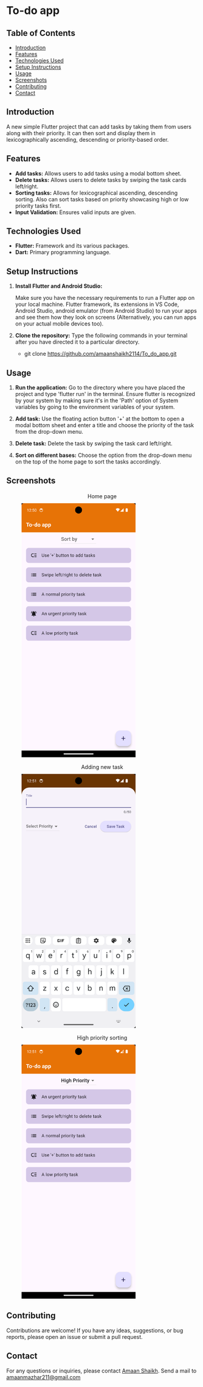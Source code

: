 # To-do app

## Table of Contents
- [Introduction](#introduction)
- [Features](#features)
- [Technologies Used](#technologies-used)
- [Setup Instructions](#setup-instructions)
- [Usage](#usage)
- [Screenshots](#screenshots)
- [Contributing](#contributing)
- [Contact](#contact)

## Introduction
A new simple Flutter project that can add tasks by taking them from users along with their priority. It can then sort and display them in lexicographically ascending, descending or priority-based order.

## Features
- **Add tasks:** Allows users to add tasks using a modal bottom sheet.
- **Delete tasks:** Allows users to delete tasks by swiping the task cards left/right.
- **Sorting tasks:** Allows for lexicographical ascending, descending sorting. Also can sort tasks based on priority showcasing high or low priority tasks first.
- **Input Validation:** Ensures valid inputs are given.

## Technologies Used
- **Flutter:** Framework and its various packages.
- **Dart:** Primary programming language.

## Setup Instructions
1. **Install Flutter and Android Studio:**
    
    Make sure you have the necessary requirements to run a Flutter app on your local machine. Flutter framework, its extensions in VS Code, Android Studio, android emulator (from Android Studio) to run your apps and see them how they look on screens (Alternatively, you can run apps on your actual mobile devices too).

2. **Clone the repository:**
   Type the following commands in your terminal after you have directed it to a particular directory.
   
   - git clone https://github.com/amaanshaikh2114/To_do_app.git
    

## Usage
1. **Run the application:**
    Go to the directory where you have placed the project and type 'flutter run' in the terminal. Ensure flutter is recognized by your system by making sure it's in the 'Path' option of System variables by going to the environment variables of your system.
    

2. **Add task:**
    Use the floating action button '+' at the bottom to open a modal bottom sheet and enter a title and choose the priority of the task from the drop-down menu.

3. **Delete task:**
    Delete the task by swiping the task card left/right.

4. **Sort on different bases:**
    Choose the option from the drop-down menu on the top of the home page to sort the tasks accordingly.

## Screenshots
<p align="center" style="margin: 20px;">
    <figure>
    <figcaption align="center">Home page</figcaption>
    <img src="screenshots/home_page.png" alt="Home page" width="300" style="padding-top: 10px;"/>
  </figure>
  
  <figure>
    <figcaption align="center">Adding new task</figcaption>
    <img src="screenshots/new_task_page.png" alt="Adding new task" width="300" style="padding-top: 10px;"/>
  </figure>

  <figure>
    <figcaption align="center">High priority sorting</figcaption>
    <img src="screenshots/high_priority_ordering.png" alt="High priority sorting" width="300" style="padding-top: 10px;"/>
  </figure>
</p>

## Contributing
Contributions are welcome! If you have any ideas, suggestions, or bug reports, please open an issue or submit a pull request.

## Contact
For any questions or inquiries, please contact [Amaan Shaikh](mailto:amaanmazhar211@gmail.com). Send a mail to amaanmazhar211@gmail.com
